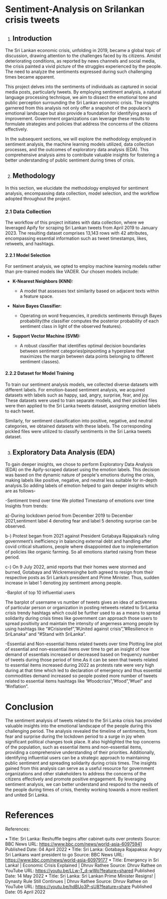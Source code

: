 # Sentiment-Analysis on Srilankan crisis tweets

1.  ## Introduction

The Sri Lankan economic crisis, unfolding in 2019, became a global topic of discussion, drawing attention to the challenges faced by its citizens. Amidst deteriorating conditions, as reported by news channels and social media, the crisis painted a vivid picture of the struggles experienced by the people. The need to analyze the sentiments expressed during such challenging times became apparent.

This project delves into the sentiments of individuals as captured in social media posts, particularly tweets. By employing sentiment analysis, a natural language processing technique, we aim to dissect the emotional tone and public perception surrounding the Sri Lankan economic crisis. The insights garnered from this analysis not only offer a snapshot of the populace's emotional landscape but also provide a foundation for identifying areas of improvement. Government organizations can leverage these results to formulate strategies and policies that address the concerns of the citizens effectively.

In the subsequent sections, we will explore the methodology employed in sentiment analysis, the machine learning models utilized, data collection processes, and the outcomes of exploratory data analysis (EDA). This comprehensive analysis aims to contribute valuable insights for fostering a better understanding of public sentiment during times of crisis.


2. ## Methodology
In this section, we elucidate the methodology employed for sentiment analysis, encompassing data collection, model selection, and the workflow adopted throughout the project.

### 2.1 Data Collection
The workflow of this project initiates with data collection, where we leveraged Apify for scraping Sri Lankan tweets from April 2019 to January 2023. The resulting dataset comprises 13,143 rows with 42 attributes, encompassing essential information such as tweet timestamps, likes, retweets, and hashtags.

#### 2.2.1 Model Selection
For sentiment analysis, we opted to employ machine learning models rather than pre-trained models like VADER. Our chosen models include:

- **K-Nearest Neighbors (KNN):**
  - A model that assesses text similarity based on adjacent texts within a feature space.

- **Naive Bayes Classifier:**
  - Operating on word frequencies, it predicts sentiments through Bayes probability(the classifier computes the posterior probability of each sentiment class in light of the observed features).

- **Support Vector Machine (SVM):**
  - A robust classifier that identifies optimal decision boundaries between sentiment categories(pinpointing a hyperplane that maximizes the margin between data points belonging to different sentiment classes).

#### 2.2.2 Dataset for Model Training
To train our sentiment analysis models, we collected diverse datasets with different labels. For emotion-based sentiment analysis, we acquired datasets with labels such as happy, sad, angry, surprise, fear, and joy. These datasets were used to train separate models, and their pickled files were then applied to the Sri Lanka tweets dataset, assigning emotion labels to each tweet.

Similarly, for sentiment classification into positive, negative, and neutral categories, we obtained datasets with these labels. The corresponding pickled files were utilized to classify sentiments in the Sri Lanka tweets dataset.

3. ## Exploratory Data Analysis (EDA)

To gain deeper insights, we chose to perform Exploratory Data Analysis (EDA) on the Apify-scraped dataset using the emotion labels. This decision was based on the dynamic nature of people's emotions during the crisis, making labels like positive, negative, and neutral less suitable for in-depth analysis.So adding labels of emotion helped to gain deeper insights which are as follows-

-Sentiment trend over time
We plotted Timestamp of emotions over time
Insights from trends:

a)-During lockdown period from December 2019 to December 2021,sentiment label 4
denoting fear and label 5 denoting surprise can be observed.

b-) Protest began from 2021 against President Gotabaya Rajapaksa’s ruling government’s
inefficiency in balancing external debt and handling after covid critical situations, people
where disappointed due to implementation of policies like organic farming. So all emotions
started raising from these period.

c-) On 9 July 2022, amid reports that their homes were
stormed and burned, Gotabaya and Wickremesinghe both agreed to resign from their
respective posts as Sri Lanka’s president and Prime Minister. Thus, sudden increase in label
1 denoting joy sentiment among people.

-Barplot of top 10 influential users

The barplot of username vs number of tweets gives an idea of activeness of particular person
or organization in posting retweets related to SriLanka crisis trendy hashtags which could be
further used to as a means to spread solidarity during crisis times like government can
approach those users to spread positivity and maintain the intensity of angerness among
people by using hashtags like “#Crisisrelief”,”#United against crisis”,”#Resilience in
SriLanaka” and “#Stand with SriLanka”.

-Essential and Non-essential Items related tweets over time
Plotting line plot of essential and non-essential items over time to get an insight of how
demand of essentials increased or decreased based on frequency number of tweets during
those period of time.As it can be seen that tweets related to essential items increased during
2022 as protests rate were very high during at that time which led to declaration of
emergency and thus essential commodities demand increased so people posted more number
of tweets related to essential items hashtags like ”#foodcrisis”,”#food”,”#fuel” and
”#inflation”.

# Conclusion
The sentiment analysis of tweets related to the Sri Lanka crisis has provided valuable insights
into the emotional landscape of the people during this challenging period. The analysis
revealed the timeline of sentiments, from fear and surprise during the lockdown period to a
surge in joy when significant political changes took place. It also highlighted the top concerns
of the population, such as essential items and non-essential items, providing a comprehensive
understanding of their priorities. Additionally, identifying influential users can be a strategic
approach to maintaining public sentiment and spreading solidarity during crisis times. The
insights gained from this analysis can serve as a useful resource for government organizations
and other stakeholders to address the concerns of the citizens effectively and promote
positive engagement. By leveraging sentiment analysis, we can better understand and respond
to the needs of the people during times of crisis, thereby working towards a more resilient
and united Sri Lanka.

# References
References:

• Title: Sri Lanka: Reshuffle begins after cabinet quits over protests
Source: BBC News
URL: https://www.bbc.com/news/world-asia-60975941
Published Date: 04 April 2022
• Title: Sri Lanka: Gotabaya Rajapaksa: Angry Sri Lankans want president to go
Source: BBC News
URL: https://www.bbc.com/news/world-asia-60979177
• Title: Emergency in Sri Lanka! | Economic Crisis Explained | Dhruv Rathee
Source: Dhruv Rathee on YouTube
URL: https://youtu.be/LLw-T_d-wWo?feature=shared
Published Date: 14 May 2022
• Title: Sri Lanka: Sri Lankan Prime Minister Resigns! | Dynasty Rule Still Continues |
Dhruv Rathee
Source: Dhruv Rathee on YouTube
URL: https://youtu.be/hdBUo3P-sU8?feature=share
Published Date: 05 April 2022






